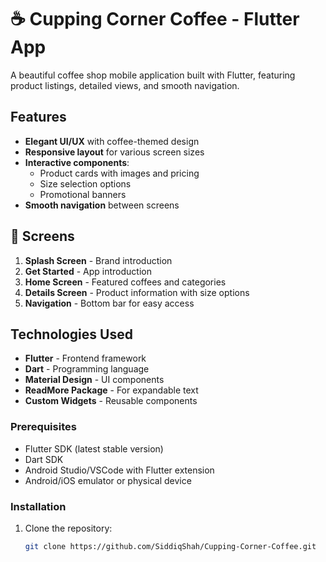 # ☕ Cupping Corner Coffee - Flutter App

A beautiful coffee shop mobile application built with Flutter, featuring product listings, detailed views, and smooth navigation.

##  Features
- **Elegant UI/UX** with coffee-themed design
- **Responsive layout** for various screen sizes
- **Interactive components**:
  - Product cards with images and pricing
  - Size selection options
  - Promotional banners
- **Smooth navigation** between screens

## 📱 Screens
1. **Splash Screen** - Brand introduction
2. **Get Started** - App introduction
3. **Home Screen** - Featured coffees and categories
4. **Details Screen** - Product information with size options
5. **Navigation** - Bottom bar for easy access

## Technologies Used

- **Flutter** - Frontend framework
- **Dart** - Programming language
- **Material Design** - UI components
- **ReadMore Package** - For expandable text
- **Custom Widgets** - Reusable components

### Prerequisites

- Flutter SDK (latest stable version)
- Dart SDK
- Android Studio/VSCode with Flutter extension
- Android/iOS emulator or physical device

### Installation

1. Clone the repository:
   ```bash
   git clone https://github.com/SiddiqShah/Cupping-Corner-Coffee.git
